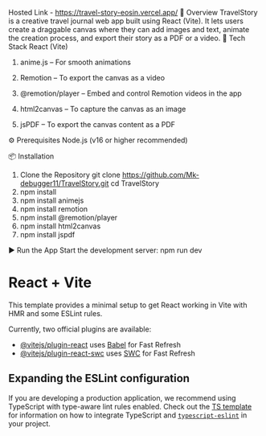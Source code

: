 Hosted Link - https://travel-story-eosin.vercel.app/
📌 Overview
TravelStory is a creative travel journal web app built using React (Vite). It lets users create a draggable canvas where they can add images and text, animate the creation process, and export their story as a PDF or a video.
🧰 Tech Stack
React (Vite)

1. anime.js – For smooth animations

2. Remotion – To export the canvas as a video

3. @remotion/player – Embed and control Remotion videos in the app

4. html2canvas – To capture the canvas as an image

5. jsPDF – To export the canvas content as a PDF

⚙️ Prerequisites
Node.js (v16 or higher recommended)

📦 Installation
1. Clone the Repository
   git clone https://github.com/Mk-debugger11/TravelStory.git
   cd TravelStory
2. npm install
3. npm install animejs
4. npm install remotion
5. npm install @remotion/player
6. npm install html2canvas
7. npm install jspdf

▶️ Run the App
Start the development server:
  npm run dev
# React + Vite

This template provides a minimal setup to get React working in Vite with HMR and some ESLint rules.

Currently, two official plugins are available:

- [@vitejs/plugin-react](https://github.com/vitejs/vite-plugin-react/blob/main/packages/plugin-react) uses [Babel](https://babeljs.io/) for Fast Refresh
- [@vitejs/plugin-react-swc](https://github.com/vitejs/vite-plugin-react/blob/main/packages/plugin-react-swc) uses [SWC](https://swc.rs/) for Fast Refresh

## Expanding the ESLint configuration

If you are developing a production application, we recommend using TypeScript with type-aware lint rules enabled. Check out the [TS template](https://github.com/vitejs/vite/tree/main/packages/create-vite/template-react-ts) for information on how to integrate TypeScript and [`typescript-eslint`](https://typescript-eslint.io) in your project.
